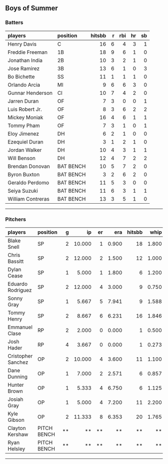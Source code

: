 ## Boys of Summer

### Batters

 
|players           |position  | hitsbb|  r| rbi| hr| sb| 
|:-----------------|:---------|------:|--:|---:|--:|--:| 
|Henry Davis       |C         |     16|  6|   4|  3|  1| 
|Freddie Freeman   |1B        |     18|  9|   6|  1|  0| 
|Jonathan India    |2B        |     10|  3|   2|  1|  0| 
|Jose Ramirez      |3B        |     13|  6|   1|  0|  3| 
|Bo Bichette       |SS        |     11|  1|   1|  1|  0| 
|Orlando Arcia     |MI        |      9|  6|   6|  3|  0| 
|Gunnar Henderson  |CI        |     10|  7|   4|  2|  0| 
|Jarren Duran      |OF        |      7|  3|   0|  0|  1| 
|Luis Robert Jr.   |OF        |      8|  3|   6|  2|  2| 
|Mickey Moniak     |OF        |     16|  4|   6|  1|  1| 
|Tommy Pham        |OF        |      7|  3|   1|  0|  1| 
|Eloy Jimenez      |DH        |      6|  2|   1|  0|  0| 
|Ezequiel Duran    |DH        |      3|  1|   2|  1|  0| 
|Jordan Walker     |DH        |     10|  4|   3|  1|  1| 
|Will Benson       |DH        |     12|  4|   7|  2|  2| 
|Brendan Donovan   |BAT BENCH |     10|  5|   7|  2|  0| 
|Byron Buxton      |BAT BENCH |      3|  2|   6|  2|  0| 
|Geraldo Perdomo   |BAT BENCH |     11|  5|   3|  0|  0| 
|Seiya Suzuki      |BAT BENCH |     11|  6|   3|  1|  1| 
|William Contreras |BAT BENCH |     13|  3|   5|  1|  0| 


* * *

### Pitchers

 
|players            |position    |  g|     ip| er|   era| hitsbb|  whip| so|  w| sv| 
|:------------------|:-----------|--:|------:|--:|-----:|------:|-----:|--:|--:|--:| 
|Blake Snell        |SP          |  2| 10.000|  1| 0.900|     18| 1.800| 11|  0|  0| 
|Chris Bassitt      |SP          |  2| 12.000|  2| 1.500|     12| 1.000| 10|  2|  0| 
|Dylan Cease        |SP          |  1|  5.000|  1| 1.800|      6| 1.200|  6|  1|  0| 
|Eduardo Rodriguez  |SP          |  2| 12.000|  4| 3.000|      9| 0.750| 14|  2|  0| 
|Sonny Gray         |SP          |  1|  5.667|  5| 7.941|      9| 1.588|  5|  0|  0| 
|Tommy Henry        |SP          |  2|  8.667|  6| 6.231|     16| 1.846|  7|  0|  0| 
|Emmanuel Clase     |RP          |  2|  2.000|  0| 0.000|      1| 0.500|  3|  0|  1| 
|Josh Hader         |RP          |  4|  3.667|  0| 0.000|      1| 0.273|  5|  0|  3| 
|Cristopher Sanchez |OP          |  2| 10.000|  4| 3.600|     11| 1.100|  8|  0|  0| 
|Dane Dunning       |OP          |  1|  7.000|  2| 2.571|      6| 0.857|  4|  0|  0| 
|Hunter Brown       |OP          |  1|  5.333|  4| 6.750|      6| 1.125|  7|  0|  0| 
|Josiah Gray        |OP          |  1|  5.000|  4| 7.200|     11| 2.200|  2|  0|  0| 
|Kyle Gibson        |OP          |  2| 11.333|  8| 6.353|     20| 1.765|  9|  0|  0| 
|Clayton Kershaw    |PITCH BENCH | **|     **| **|    **|     **|    **| **| **| **| 
|Ryan Helsley       |PITCH BENCH | **|     **| **|    **|     **|    **| **| **| **| 


* * *


